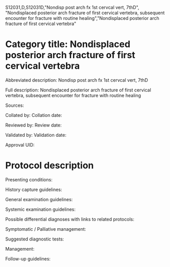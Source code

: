 S12031,D,S12031D,"Nondisp post arch fx 1st cervcal vert, 7thD", "Nondisplaced posterior arch fracture of first cervical vertebra, subsequent encounter for fracture with routine healing","Nondisplaced posterior arch fracture of first cervical vertebra"
# Category title: Nondisplaced posterior arch fracture of first cervical vertebra

Abbreviated description: Nondisp post arch fx 1st cervcal vert, 7thD

Full description: Nondisplaced posterior arch fracture of first cervical vertebra, subsequent encounter for fracture with routine healing

Sources:

Collated by:
Collation date:

Reviewed by:
Review date:

Validated by:
Validation date:

Approval UID:

# Protocol description

Presenting conditions:

History capture guidelines:

General examination guidelines:

Systemic examination guidelines:

Possible differential diagnoses with links to related protocols:

Symptomatic / Palliative management:

Suggested diagnostic tests:

Management:

Follow-up guidelines:
